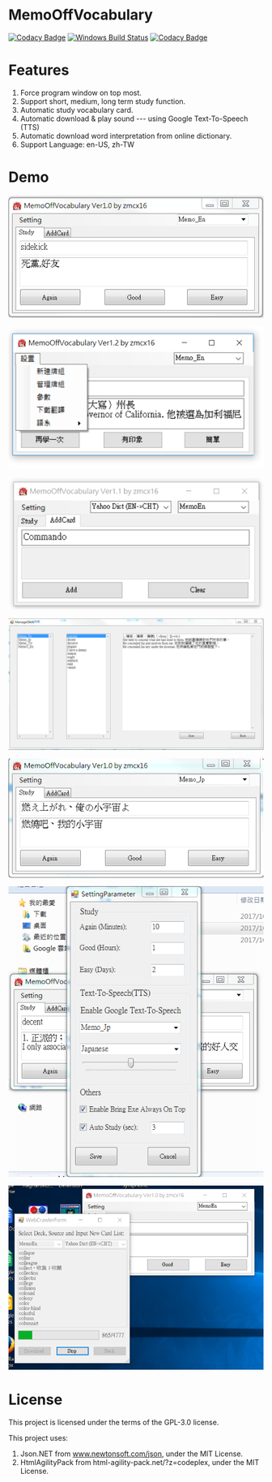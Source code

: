 # MemoOffVocabulary
[![Codacy Badge](https://api.codacy.com/project/badge/Grade/5e7eb9f13561473f855a26a75b109969)](https://www.codacy.com/app/zmcx16/MemoOffVocabulary?utm_source=github.com&utm_medium=referral&utm_content=zmcx16/MemoOffVocabulary&utm_campaign=badger)
[![Windows Build Status](https://ci.appveyor.com/api/projects/status/github/zmcx16/MemoOffVocabulary?branch=master&svg=true)](https://ci.appveyor.com/project/zmcx16/memooffvocabulary)
[![Codacy Badge](https://api.codacy.com/project/badge/Grade/8795451b204747aa897b15dc2cea5d64)](https://www.codacy.com/app/zmcx16/MemoOffVocabulary?utm_source=github.com&amp;utm_medium=referral&amp;utm_content=zmcx16/MemoOffVocabulary&amp;utm_campaign=Badge_Grade)
# Features
1.	Force program window on top most.
2.	Support short, medium, long term study function.
3.	Automatic study vocabulary card.
4.	Automatic download & play sound --- using Google Text-To-Speech (TTS)
5.	Automatic download word interpretation from online dictionary.
6.	Support Language: en-US, zh-TW

# Demo

![image](https://github.com/zmcx16/MemoOffVocabulary/blob/master/Demo/demo1.png)

![image](https://github.com/zmcx16/MemoOffVocabulary/blob/master/Demo/demo2.png)

![image](https://github.com/zmcx16/MemoOffVocabulary/blob/master/Demo/demo3.png)

![image](https://github.com/zmcx16/MemoOffVocabulary/blob/master/Demo/demo4.png)

![image](https://github.com/zmcx16/MemoOffVocabulary/blob/master/Demo/demo5.png)

![image](https://github.com/zmcx16/MemoOffVocabulary/blob/master/Demo/demo6.png)

![image](https://github.com/zmcx16/MemoOffVocabulary/blob/master/Demo/demo7.png)

# License
This project is licensed under the terms of the GPL-3.0 license.

This project uses:
1.	Json.NET from www.newtonsoft.com/json, under the MIT License.
2.	HtmlAgilityPack from html-agility-pack.net/?z=codeplex, under the MIT License.